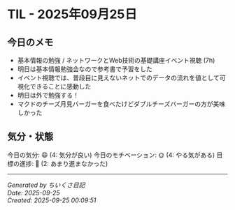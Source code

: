 # TIL - 2025年09月25日

## 今日のメモ
- 基本情報の勉強 / ネットワークとWeb技術の基礎講座イベント視聴 (7h)
- 明日は基本情報勉強会なので参考書で予習をした
- イベント視聴では、普段目に見えないネットでのデータの流れを値として可視化できることに感動した
- 明日は外で勉強する！
- マクドのチーズ月見バーガーを食べたけどダブルチーズバーガーの方が美味しかった

## 気分・状態
今日の気分: 😄 (4: 気分が良い)
今日のモチベーション: 🌞 (4: やる気がある)
目標の進捗: 🌰 (2: あまり進まなかった)

---
*Generated by ちいくさ日記*  
*Date: 2025-09-25*  
*Created: 2025-09-25 00:09:51*

